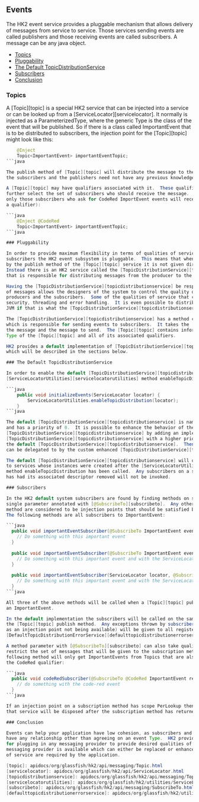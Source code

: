 ## Events

The HK2 event service provides a pluggable mechanism that allows delivery of messages from service to
service.  Those services sending events are called publishers and those receiving events are called
subscribers.  A message can be any java object.

+ [Topics](events.html#Topics)
+ [Pluggability](events.html#Pluggability)
+ [The Default TopicDistributionService](events.html#The_Default_TopicDistributionService)
+ [Subscribers](events.html#Subscribers)
+ [Conclusion](events.html#Conclusion)

### Topics

A [Topic][topic] is a special HK2 service that can be injected into a service or can be looked up from
a [ServiceLocator][servicelocator].  It normally is injected as a ParameterizedType, where the generic
Type is the class of the event that will be published.  So if there is a class called ImportantEvent
that is to be distributed to subscribers, the injection point for the [Topic][topic] might look like this:

```java
    @Inject
    Topic<ImportantEvent> importantEventTopic;
```java

The publish method of [Topic][topic] will distribute the message to the set of subscribers.  In this way
the subscribers and the publishers need not have any previous knowledge of each other.

A [Topic][topic] may have qualifiers associated with it.  These qualifiers will normally be used to
further select the set of subscribers who should receive the message.  In the following example
only those subscribers who ask for CodeRed ImportEvent events will receive them (assuming CodeRed is
a qualifier):

```java
    @Inject @CodeRed
    Topic<ImportantEvent> importantEventTopic;
```java

### Pluggability

In order to provide maximum flexibility in terms of qualities of service between publishers and
subscribers the HK2 event subsystem is pluggable.  This means that when a message is published
by the publish method of the [Topic][topic] service it is not given directly to the subscribers.
Instead there is an HK2 service called the [TopicDistributionService][topicdistributionservice]
that is responsible for distributing messages from the producer to the subscribers.

Having the [TopicDistributionService][topicdistributionservice] be responsible for the distribution
of messages allows the designers of the system to control the quality of service between the
producers and the subscribers.  Some of the qualities of service that can be controlled this way are
security, threading and error handling.  It is even possible to distribute events outside of the
JVM if that is what the [TopicDistributionService][topicdistributionservice] decides to do!

The [TopicDistributionService][topicdistributionservice] has a method called distributeMessage
which is responsible for sending events to subscribers.  It takes the [Topic][topic] that sent
the message and the message to send.  The [Topic][topic] contains information concerning the
Type of the [Topic][topic] and all of its associated qualifiers.

HK2 provides a default implementation of [TopicDistributionService][topicdistributionservice]
which will be described in the sections below.

### The Default TopicDistributionService

In order to enable the default [TopicDistributionService][topicdistributionservice] the
[ServiceLocatorUtilities][servicelocatorutilities] method enableTopicDistribution should be called:

```java
    public void initializeEvents(ServiceLocator locator) {
        ServiceLocatorUtilities.enableTopicDistribution(locator);
    }
```java

The default [TopicDistributionService][topicdistributionservice] is named HK2TopicDistributionService
and has a priority of 0.  It is possible to enhance the behavior of the default
[TopicDistributionService][topicdistributionservice] by adding an implementation of
[TopicDistributionService][topicdistributionservice] with a higher priority and which injects
the default [TopicDistributionService][topicdistributionservice].  Then the default implementation
can be delegated to by the custom enhanced [TopicDistributionService][topicdistributionservice].

The default [TopicDistributionService][topicdistributionservice] will only distribute events
to services whose instances were created after the [ServiceLocatorUtilities][servicelocatorutilities]
method enableTopicDistribution has been called.  Any subscribers on a service that is disposed or
has had its associated descriptor removed will not be invoked.

### Subscribers

In the HK2 default system subscribers are found by finding methods on services that have a
single parameter annotated with [@SubscribeTo][subscribeto].  Any other parameters of the
method are considered to be injection points that should be satisfied by normal HK2 services.
The following methods are all subscribers to ImportantEvent:

```java
  public void importantEventSubscriber(@SubscribeTo ImportantEvent event) {
    // Do something with this important event
  }
  
  public void importantEventSubscriber(@SubscribeTo ImportantEvent event, ServiceLocator locator) {
    // Do something with this important event and with the ServiceLocator
  }
  
  public void importantEventSubscriber(ServiceLocator locator, @SubscribeTo ImportantEvent event) {
    // Do something with this important event and with the ServiceLocator
  }
```java

All three of the above methods will be called when a [Topic][topic] publish method is called with
an ImportantEvent.

In the default implementation the subscribers will be called on the same thread as the caller of
the [Topic][topic] publish method.  Any exceptions thrown by subscribers (or for other reasons such
as an injection point not being available) will be given to all registered implementations of the 
[DefaultTopicDistributionErrorService][defaulttopicdistributionerrorservice].

A method parameter with [@SubscribeTo][subscribeto] can also take qualifiers.  A qualifier will
restrict the set of messages that will be given to the subscription method.  For example the
following method will only get ImportantEvents from Topics that are also qualified with
the CodeRed qualifier:

```java
  public void codeRedSubscriber(@SubscribeTo @CodeRed ImportantEvent redEvent) {
    // do something with the code-red event
  }
```java

If an injection point on a subscription method has scope PerLookup then the instance of
that service will be disposed after the subscription method has returned.

### Conclusion

Events can help your application have low cohesion, as subscribers and publishers need not
have any relationship other than agreeing on an event Type.  HK2 provides a powerful mechanism
for plugging in any messaging provider to provide desired qualities of service.  A default
messaging provider is available which can either be replaced or enhanced if other qualities
of service are required by the application.

[topic]: apidocs/org/glassfish/hk2/api/messaging/Topic.html
[servicelocator]: apidocs/org/glassfish/hk2/api/ServiceLocator.html
[topicdistributionservice]: apidocs/org/glassfish/hk2/api/messaging/TopicDistributionService.html
[servicelocatorutilities]: apidocs/org/glassfish/hk2/utilities/ServiceLocatorUtilities.html
[subscribeto]: apidocs/org/glassfish/hk2/api/messaging/SubscribeTo.html
[defaulttopicdistributionerrorservice]: apidocs/org/glassfish/hk2/utilities/DefaultTopicDistributionErrorService.html 